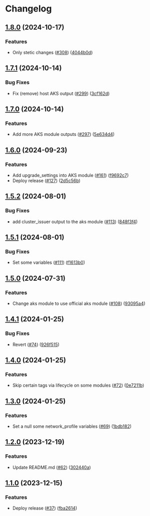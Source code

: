 # Changelog

## [1.8.0](https://github.com/prefapp/tfm/compare/azure-aks-v1.7.1...azure-aks-v1.8.0) (2024-10-17)


### Features

* Only stetic changes ([#308](https://github.com/prefapp/tfm/issues/308)) ([4044b0d](https://github.com/prefapp/tfm/commit/4044b0dd4d9334b9aa97a30dd8f8d0ebd627335a))

## [1.7.1](https://github.com/prefapp/tfm/compare/azure-aks-v1.7.0...azure-aks-v1.7.1) (2024-10-14)


### Bug Fixes

* Fix (remove) host AKS output ([#299](https://github.com/prefapp/tfm/issues/299)) ([3cf162d](https://github.com/prefapp/tfm/commit/3cf162da7f75dffc5a860a75f5ac00d74ec7afc7))

## [1.7.0](https://github.com/prefapp/tfm/compare/azure-aks-v1.6.0...azure-aks-v1.7.0) (2024-10-14)


### Features

* Add more AKS module outputs ([#297](https://github.com/prefapp/tfm/issues/297)) ([5e634d4](https://github.com/prefapp/tfm/commit/5e634d4f368f97e246a23735cd257dd763db41c6))

## [1.6.0](https://github.com/prefapp/tfm/compare/azure-aks-v1.5.2...azure-aks-v1.6.0) (2024-09-23)


### Features

* Add upgrade_settings into AKS module ([#161](https://github.com/prefapp/tfm/issues/161)) ([f9692c7](https://github.com/prefapp/tfm/commit/f9692c7a3f3cec83a7695b6db914451da689ae8f))
* Deploy release ([#127](https://github.com/prefapp/tfm/issues/127)) ([2d5c56b](https://github.com/prefapp/tfm/commit/2d5c56bcd9f1443136a9a4c34e19a3874dcf7ea5))

## [1.5.2](https://github.com/prefapp/tfm/compare/azure-aks-v1.5.1...azure-aks-v1.5.2) (2024-08-01)


### Bug Fixes

* add cluster_issuer output to the aks module ([#113](https://github.com/prefapp/tfm/issues/113)) ([848f3f4](https://github.com/prefapp/tfm/commit/848f3f4155584a28d56a19d2a3acacda7dc700f0))

## [1.5.1](https://github.com/prefapp/tfm/compare/azure-aks-v1.5.0...azure-aks-v1.5.1) (2024-08-01)


### Bug Fixes

* Set some variables ([#111](https://github.com/prefapp/tfm/issues/111)) ([f1613b0](https://github.com/prefapp/tfm/commit/f1613b086cb90df06f15bf2523ac155e8149777a))

## [1.5.0](https://github.com/prefapp/tfm/compare/azure-aks-v1.4.1...azure-aks-v1.5.0) (2024-07-31)


### Features

* Change aks module to use official aks module ([#108](https://github.com/prefapp/tfm/issues/108)) ([93095a4](https://github.com/prefapp/tfm/commit/93095a48bc9f9220e2da8f993891a1d587795c1e))

## [1.4.1](https://github.com/prefapp/tfm/compare/azure-aks-v1.4.0...azure-aks-v1.4.1) (2024-01-25)


### Bug Fixes

* Revert ([#74](https://github.com/prefapp/tfm/issues/74)) ([926f515](https://github.com/prefapp/tfm/commit/926f515986bbcfa7951a6aba2e92dd23900e4aac))

## [1.4.0](https://github.com/prefapp/tfm/compare/azure-aks-v1.3.0...azure-aks-v1.4.0) (2024-01-25)


### Features

* Skip certain tags via lifecycle on some modules ([#72](https://github.com/prefapp/tfm/issues/72)) ([0e7211b](https://github.com/prefapp/tfm/commit/0e7211b7a36efe9cdbdbf6a751c198c0f2216ae5))

## [1.3.0](https://github.com/prefapp/tfm/compare/azure-aks-v1.2.0...azure-aks-v1.3.0) (2024-01-25)


### Features

* Set a null some network_profile variables ([#69](https://github.com/prefapp/tfm/issues/69)) ([1bdb182](https://github.com/prefapp/tfm/commit/1bdb182fd2a41ba3ead37e1670c50e37846a2777))

## [1.2.0](https://github.com/prefapp/tfm/compare/azure-aks-v1.1.0...azure-aks-v1.2.0) (2023-12-19)


### Features

* Update README.md ([#62](https://github.com/prefapp/tfm/issues/62)) ([302440a](https://github.com/prefapp/tfm/commit/302440a79ea0e4883b6583e3540deac7bac6c307))

## [1.1.0](https://github.com/prefapp/tfm/compare/azure-aks-v1.0.0...azure-aks-v1.1.0) (2023-12-15)


### Features

* Deploy release ([#37](https://github.com/prefapp/tfm/issues/37)) ([fba2614](https://github.com/prefapp/tfm/commit/fba2614fb284cf9d960be53c7c123ceaf08cecfa))
